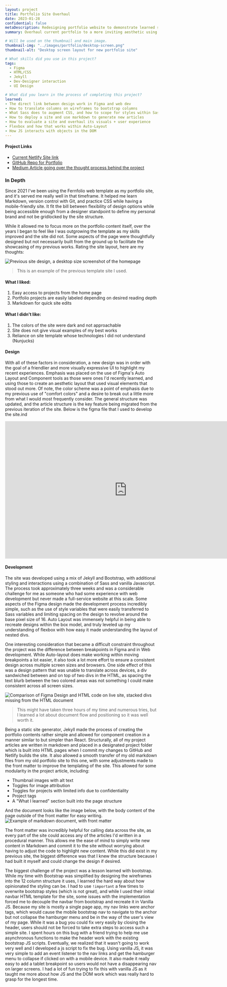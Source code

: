 ```yaml
---
layout: project
title: Portfolio Site Overhaul
date: 2023-01-28
confidential: false
metaDescription: Redesigning portfolio website to demonstrate learned skills
summary: Overhaul current portfolio to a more inviting aesthetic using skills learned from previous jobs. Dev implementation was handled by myself to learn the handoff process.

# Will be used on the thumbnail and main image.
thumbnail-img: "../images/portfolio/desktop-screen.png"
thumbnail-alt: "Desktop screen layout for new portfolio site"

# What skills did you use in this project?
tags:
  - Figma
  - HTML/CSS
  - Jekyll
  - Dev-Designer interaction
  - UI Design

# What did you learn in the process of completing this project?
learned:
- The direct link between design work in Figma and web dev
- How to translate columns on wireframes to bootstrap columns
- What Sass does to augment CSS, and how to scope for styles within Sass files
- How to deploy a site and use markdown to generate new articles
- How to evaluate a site and overhaul its visuals + user experience
- Flexbox and how that works within Auto-Layout
- How JS interacts with objects in the DOM
---
```


#### Project Links
- [Current Netlify Site link](https://chipper-cranachan-7c0631.netlify.app/)
- [GitHub Repo for Portfolio](https://github.com/Hakata-jpn/portfolio)
- [Medium Article going over the thought process behind the project](https://medium.com/@blandingdesign/creating-your-own-design-portfolio-a-design-to-developer-retrospective-fa7f647baea9)

### In Depth

Since 2021 I've been using the Fernfolio web template as my portfolio site, and it's served me really well in that timeframe. It helped me learn Markdown, version control with Git, and practice CSS while having a mobile-friendly site. It fit the bill between flexibility of design options while being accessible enough from a designer standpoint to define my personal brand and not be gridlocked by the site structure.

While it allowed me to focus more on the portfolio content itself, over the years I began to feel like I was outgrowing the template as my skills improved and the site did not. Some aspects of the page were thoughtfully designed but not necessarily built from the ground up to facilitate the showcasing of my previous works. Rating the site layout, here are my thoughts: 

![Previous site design, a desktop size screenshot of the homepage](../images/portfolio/portfolio-screen-old.png)
> This is an example of the previous template site I used.

#### What I liked:
1. Easy access to projects from the home page
2. Portfolio projects are easily labeled depending on desired reading depth
3. Markdown for quick site edits

#### What I didn't like:
1. The colors of the site were dark and not approachable
2. Site does not give visual examples of my best works
3. Reliance on site template whose technologies I did not understand (Nunjucks)

#### Design
With all of these factors in consideration, a new design was in order with the goal of a friendlier and more visually expressive UI to highlight my recent experiences. Emphasis was placed on the use of Figma's Auto Layout and Component tools as those were ones I'd recently learned, and using those to create an aesthetic layout that used visual elements that stood out more. Of note, the color scheme was a point of emphasis due to my previous use of "comfort colors" and a desire to break out a little more from what I would most frequently consider. The general structure was updated, and the article structure is the key feature being migrated from the previous iteration of the site. Below is the figma file that I used to develop the site.ind

<iframe class="w-100 mb-4 mt-2" style="border: 1px solid rgba(0, 0, 0, 0.1);" width="800" height="450" src="https://www.figma.com/embed?embed_host=share&url=https%3A%2F%2Fwww.figma.com%2Ffile%2FgBnGRtm45KbltFRggOBU3T%2FRen-Blanding-Branding%3Ftype%3Ddesign%26node-id%3D518%253A2%26mode%3Ddesign%26t%3Dd2CBrrkTe9TBaq9W-1" allowfullscreen></iframe>

#### Development

The site was developed using a mix of Jekyll and Bootstrap, with additional styling and interactions using a combination of Sass and vanilla Javascript. The process took approximately three weeks and was a considerable challenge for me as someone who had some experience with web development but never made a full-service website at this scale. Some aspects of the Figma design made the development process incredibly simple, such as the use of style variables that were easily transferred to Sass variables and limiting spacing on the design to revolve around the base pixel size of 16. Auto Layout was immensely helpful in being able to recreate designs within the box model, and truly leveled up my understanding of flexbox with how easy it made understanding the layout of nested divs. 

One interesting consideration that became a difficult constraint throughout the project was the difference between breakpoints in Figma and in Web development. While Auto-layout does make working within moving breakpoints a lot easier, it also took a lot more effort to ensure a consistent design across multiple screen sizes and browsers. One side effect of this was a design pattern that was unable to translate across devices, a div sandwiched between and on top of two divs in the HTML, as spacing the text blurb between the two colored areas was not something I could make consistent across all screen sizes.

![Comparison of Figma Design and HTML code on live site, stacked divs missing from the HTML document](../images/portfolio/comparison-web.png)
> This might have taken three hours of my time and numerous tries, but I learned a lot about document flow and positioning so it was well worth it.

Being a static site generator, Jekyll made the process of creating the portfolio contents rather simple and allowed for component creation in a manner similar to but simpler than React. Structurally, all of my project articles are written in markdown and placed in a designated project folder which is built into HTML pages when I commit my changes to GitHub and Netlify builds the site. It also allowed a smooth transfer of my old markdown files from my old portfolio site to this one, with some adjustments made to the front matter to improve the templating of the site. This allowed for some modularity in the project article, including:
- Thumbnail images with alt text
- Toggles for image attribution
- Toggles for projects with limited info due to confidentiality
- Project tags
- A "What I learned" section built into the page structure

And the document looks like the image below, with the body content of the page outside of the front matter for easy writing.
![Example of markdown document, with front matter ](../images/portfolio/markdown-example.png)


The front matter was incredibly helpful for calling data across the site, as every part of the site could access any of the articles I'd written in a procedural manner. This allows me the ease of mind to simply write new content in Markdown and commit it to the site without worrying about having to adjust the code to highlight new content. While this did exist in my previous site, the biggest difference was that I knew the structure because I had built it myself and could change the design if desired.

The biggest challenge of the project was a lesson learned with bootstrap. While my time with Bootstrap was simplified by designing the wireframes into the 12 column structure it uses, I learned the hard way about how opinionated the styling can be. I had to use `!important` a few times to overwrite bootstrap styles (which is not great), and while I used their initial navbar HTML template for the site, some issues with the implementation forced me to decouple the navbar from bootstrap and recreate it in Vanilla JS. Because my site is mostly a single page app, my nav links were anchor tags, which would cause the mobile bootstrap nav to navigate to the anchor but not collapse the hamburger menu and be in the way of the user's view of my page. While it was a bug you could fix very easily by closing the header, users should not be forced to take extra steps to access such a simple site. I spent hours on this bug with a friend trying to help me use asynchronous functions to make the header work with the existing bootstrap JS scripts. Eventually, we realized that it wasn't going to work very well and I developed a js script to fix the bug. Using vanilla JS, it was very simple to add an event listener to the nav links and get the hamburger menu to collapse if clicked on with a mobile device. It also made it really easy to add a tablet breakpoint so users would not have a disappearing nav on larger screens. I had a lot of fun trying to fix this with vanilla JS as it taught me more about how JS and the DOM work which was really hard to grasp for the longest time.